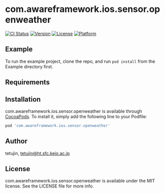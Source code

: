 # com.awareframework.ios.sensor.openweather

[![CI Status](https://img.shields.io/travis/tetujin/com.awareframework.ios.sensor.openweather.svg?style=flat)](https://travis-ci.org/tetujin/com.awareframework.ios.sensor.openweather)
[![Version](https://img.shields.io/cocoapods/v/com.awareframework.ios.sensor.openweather.svg?style=flat)](https://cocoapods.org/pods/com.awareframework.ios.sensor.openweather)
[![License](https://img.shields.io/cocoapods/l/com.awareframework.ios.sensor.openweather.svg?style=flat)](https://cocoapods.org/pods/com.awareframework.ios.sensor.openweather)
[![Platform](https://img.shields.io/cocoapods/p/com.awareframework.ios.sensor.openweather.svg?style=flat)](https://cocoapods.org/pods/com.awareframework.ios.sensor.openweather)

## Example

To run the example project, clone the repo, and run `pod install` from the Example directory first.

## Requirements

## Installation

com.awareframework.ios.sensor.openweather is available through [CocoaPods](https://cocoapods.org). To install
it, simply add the following line to your Podfile:

```ruby
pod 'com.awareframework.ios.sensor.openweather'
```

## Author

tetujin, tetujin@ht.sfc.keio.ac.jp

## License

com.awareframework.ios.sensor.openweather is available under the MIT license. See the LICENSE file for more info.
